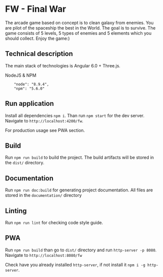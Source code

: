 # FW - Final War

The arcade game based on concept is to clean galaxy from enemies. 
You are pilot of the spaceship the best in the World.
The goal is to survive.
The game consists of 5 levels, 5 types of enemies and 5 elements which you should collect.
Enjoy the game:) 

## Technical description

The main stack of technologies is Angular 6.0 + Three.js. 

NodeJS & NPM 
```
    "node": "8.9.4",
    "npm": "5.6.0"
```

## Run application

Install all dependencies `npm i`. Than run `npm start` for the dev server.
Navigate to `http://localhost:4200/fw`.

For production usage see PWA section.

## Build

Run `npm run build` to build the project. The build artifacts will be stored in the `dist/` directory.

## Documentation

Run `npm run doc:build` for generating project documentation. All files are stored in the `documentation/` directory 

## Linting

Run `npm run lint` for checking code style guide.

## PWA

Run `npm run build` than go to `dist/` directory and run `http-server -p 8080`.
Navigate to `http://localhost:8080/fw`

Check have you already installed `http-server`, if not install it `npm i -g http-server`.
